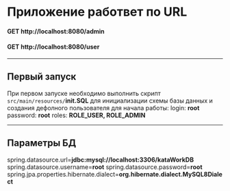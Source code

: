 # Приложение работвет по URL

#### GET http://localhost:8080/admin
#### GET http://localhost:8080/user

***

## Первый запуск
При первом запуске необходимо выполнить скрипт `src/main/resources/`**init.SQL** для инициализации схемы базы данных и создания дефолного пользователя для начала работы:
login: **root**
password: **root**
roles: **ROLE_USER, ROLE_ADMIN**

***
## Параметры БД

spring.datasource.url=**jdbc:mysql://localhost:3306/kataWorkDB**
spring.datasource.username=**root**
spring.datasource.password=**root**
spring.jpa.properties.hibernate.dialect=**org.hibernate.dialect.MySQL8Dialect**
